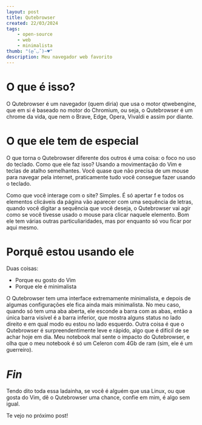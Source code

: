 ```yaml
---
layout: post
title: Qutebrowser
created: 22/03/2024
tags:
    - open-source
    - web
    - minimalista
thumb: "(ღˇ◡ˇ)~♥"
description: Meu navegador web favorito
---
```


# O que é isso?
O Qutebrowser é um navegador (quem diria) que usa o
motor qtwebengine, que em si é baseado no motor do Chromium, ou seja, o
Qutebrowser é um chrome da vida, que nem o Brave, Edge, Opera, Vivaldi e assim
por diante.

# O que ele tem de especial
O que torna o
Qutebrowser diferente dos outros é uma coisa: o foco no uso do teclado.
Como que ele faz isso? Usando a movimentação do Vim e teclas de atalho
semelhantes. Você quase que não precisa de um mouse para navegar pela internet,
praticamente tudo você consegue fazer usando o teclado.

Como que você
interage com o site? Simples. É só apertar f e todos os elementos clicáveis da
página vão aparecer com uma sequência de letras, quando você digitar a
sequência que você deseja, o Qutebrowser vai agir como se você tivesse usado o
mouse para clicar naquele elemento.
Bom ele tem várias outras
particuliaridades, mas por enquanto só vou ficar por aqui mesmo.

# Porquê estou usando ele
Duas coisas:

- Porque eu gosto do Vim
- Porque ele é minimalista

O Qutebrowser tem uma
interface extremamente minimalista, e depois de algumas configurações ele fica
ainda mais minimalista. No meu caso, quando só tem uma aba aberta, ele esconde
a barra com as abas, então a única barra visível é a barra inferior, que mostra
alguns status no lado direito e em qual modo eu estou no lado esquerdo.
Outra coisa é que o Qutebrowser é surpreendentimente leve e rápido, algo
que é difícil de se achar hoje em dia. Meu notebook mal sente o impacto do
Qutebrowser, e olha que o meu notebook é só um Celeron com 4Gb de ram (sim, ele
é um guerreiro).

# _Fin_
Tendo dito toda essa ladainha, se
você é alguém que usa Linux, ou que gosta do Vim, dê o Qutebrowser uma chance,
confie em mim, é algo sem igual.

Te vejo no próximo post!
